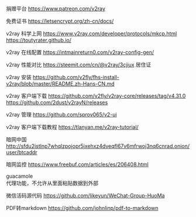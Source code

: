 捐赠平台 
https://www.patreon.com/v2ray

免费证书
https://letsencrypt.org/zh-cn/docs/

v2ray 科学上网
https://www.v2ray.com/developer/protocols/mkcp.html
https://toutyrater.github.io/

v2ray 在线配置
https://intmainreturn0.com/v2ray-config-gen/

v2ray 性能对比
https://steemit.com/cn/@v2ray/3cjiux
居住证

v2ray 安装
https://github.com/v2fly/fhs-install-v2ray/blob/master/README.zh-Hans-CN.md

v2ray 客户端下载
https://github.com/v2fly/v2ray-core/releases/tag/v4.31.0
https://github.com/2dust/v2rayN/releases

v2ray 管理 
https://github.com/sprov065/v2-ui

v2ray 客户端下载教程
https://tlanyan.me/v2ray-tutorial/

暗网中国
http://sfdu2jstlnp7whqlzpojopr5jxehxz4dveqfl67v6mfrwoj3nq6cnrad.onion/user/btcaddr


暗网监控
https://www.freebuf.com/articles/es/206408.html

guacamole   
代理功能，不允许从里面粘贴数据到外部


微信活码源代码
https://github.com/likeyun/WeChat-Group-HuoMa



PDF转markdown
https://github.com/johnlinp/pdf-to-markdown
